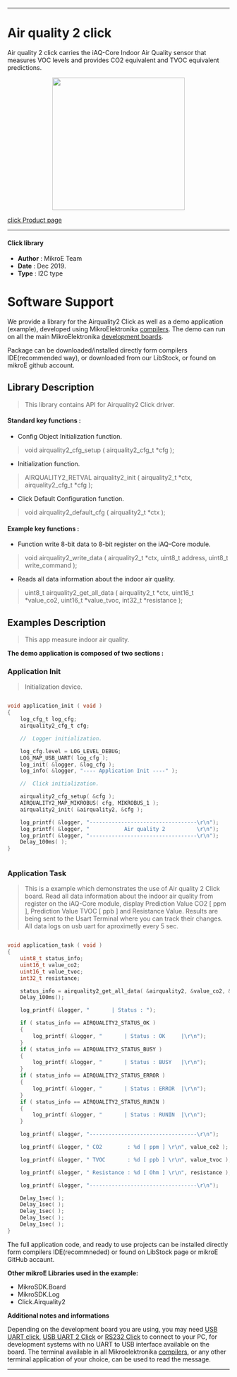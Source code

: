 
---
# Air quality 2 click

Air quality 2 click carries the iAQ-Core Indoor Air Quality sensor that measures VOC levels and provides CO2 equivalent and TVOC equivalent predictions.

<p align="center">
  <img src="http://download.mikroe.com/images/click_for_ide/airquality2_click.png" height=300px>
</p>

[click Product page](<https://www.mikroe.com/air-quality-2-click>)

---


#### Click library 

- **Author**        : MikroE Team
- **Date**          : Dec 2019.
- **Type**          : I2C type


# Software Support

We provide a library for the Airquality2 Click 
as well as a demo application (example), developed using MikroElektronika 
[compilers](http://shop.mikroe.com/compilers). 
The demo can run on all the main MikroElektronika [development boards](http://shop.mikroe.com/development-boards).

Package can be downloaded/installed directly form compilers IDE(recommended way), or downloaded from our LibStock, or found on mikroE github account. 

## Library Description

> This library contains API for Airquality2 Click driver.

#### Standard key functions :

- Config Object Initialization function.
> void airquality2_cfg_setup ( airquality2_cfg_t *cfg ); 
 
- Initialization function.
> AIRQUALITY2_RETVAL airquality2_init ( airquality2_t *ctx, airquality2_cfg_t *cfg );

- Click Default Configuration function.
> void airquality2_default_cfg ( airquality2_t *ctx );


#### Example key functions :

- Function write 8-bit data to 8-bit register on the iAQ-Core module.
> void airquality2_write_data ( airquality2_t *ctx, uint8_t address, uint8_t write_command );
 
- Reads all data information about the indoor air quality.
> uint8_t airquality2_get_all_data ( airquality2_t *ctx, uint16_t *value_co2, uint16_t *value_tvoc, int32_t *resistance );

## Examples Description

> This app measure indoor air quality.

**The demo application is composed of two sections :**

### Application Init 

> Initialization device.

```c

void application_init ( void )
{
    log_cfg_t log_cfg;
    airquality2_cfg_t cfg;

    //  Logger initialization.

    log_cfg.level = LOG_LEVEL_DEBUG;
    LOG_MAP_USB_UART( log_cfg );
    log_init( &logger, &log_cfg );
    log_info( &logger, "---- Application Init ----" );

    //  Click initialization.

    airquality2_cfg_setup( &cfg );
    AIRQUALITY2_MAP_MIKROBUS( cfg, MIKROBUS_1 );
    airquality2_init( &airquality2, &cfg );

    log_printf( &logger, "----------------------------------\r\n");
    log_printf( &logger, "           Air quality 2          \r\n");
    log_printf( &logger, "----------------------------------\r\n");
    Delay_100ms( );
}
  
```

### Application Task

> This is a example which demonstrates the use of Air quality 2 Click board.
> Read all data information about the indoor air quality
> from register on the iAQ-Core module, display Prediction Value CO2 [ ppm ],
> Prediction Value TVOC [ ppb ] and Resistance Value.
> Results are being sent to the Usart Terminal where you can track their changes.
> All data logs on usb uart for aproximetly every 5 sec.

```c

void application_task ( void )
{
    uint8_t status_info;
    uint16_t value_co2;
    uint16_t value_tvoc;
    int32_t resistance;

    status_info = airquality2_get_all_data( &airquality2, &value_co2, &value_tvoc, &resistance );
    Delay_100ms();

    log_printf( &logger, "       | Status : ");

    if ( status_info == AIRQUALITY2_STATUS_OK )
    {
        log_printf( &logger, "       | Status : OK     |\r\n");
    }
    if ( status_info == AIRQUALITY2_STATUS_BUSY )
    {
        log_printf( &logger, "       | Status : BUSY   |\r\n");
    }
    if ( status_info == AIRQUALITY2_STATUS_ERROR )
    {
        log_printf( &logger, "       | Status : ERROR  |\r\n");
    }
    if ( status_info == AIRQUALITY2_STATUS_RUNIN )
    {
        log_printf( &logger, "       | Status : RUNIN  |\r\n");
    }

    log_printf( &logger, "----------------------------------\r\n");

    log_printf( &logger, " CO2        : %d [ ppm ] \r\n", value_co2 );

    log_printf( &logger, " TVOC       : %d [ ppb ] \r\n", value_tvoc );

    log_printf( &logger, " Resistance : %d [ Ohm ] \r\n", resistance );

    log_printf( &logger, "----------------------------------\r\n");

    Delay_1sec( );
    Delay_1sec( );
    Delay_1sec( );
    Delay_1sec( );
    Delay_1sec( );
}

```

The full application code, and ready to use projects can be  installed directly form compilers IDE(recommneded) or found on LibStock page or mikroE GitHub accaunt.

**Other mikroE Libraries used in the example:** 

- MikroSDK.Board
- MikroSDK.Log
- Click.Airquality2

**Additional notes and informations**

Depending on the development board you are using, you may need 
[USB UART click](http://shop.mikroe.com/usb-uart-click), 
[USB UART 2 Click](http://shop.mikroe.com/usb-uart-2-click) or 
[RS232 Click](http://shop.mikroe.com/rs232-click) to connect to your PC, for 
development systems with no UART to USB interface available on the board. The 
terminal available in all Mikroelektronika 
[compilers](http://shop.mikroe.com/compilers), or any other terminal application 
of your choice, can be used to read the message.



---
